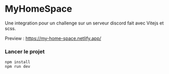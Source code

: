 # MyHomeSpace
Une integration pour un challenge sur un serveur discord fait avec Vitejs et scss.

Preview : https://my-home-space.netlify.app/

### Lancer le projet

```
npm install
npm run dev
```
